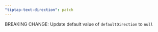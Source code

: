 ```yaml
---
"tiptap-text-direction": patch
---
```


BREAKING CHANGE: Update default value of `defaultDirection` to `null`
